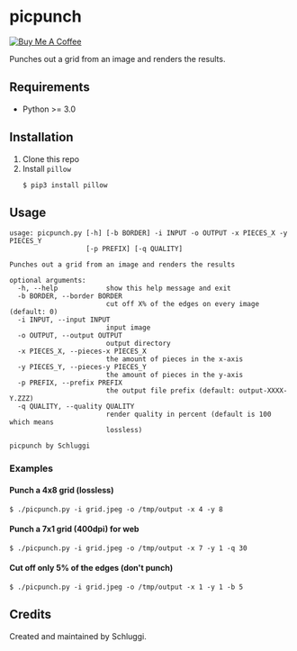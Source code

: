 # picpunch
<a href="https://www.buymeacoffee.com/schluggi" target="_blank"><img src="https://www.buymeacoffee.com/assets/img/custom_images/white_img.png" alt="Buy Me A Coffee" style="height: auto !important;width: auto !important;" ></a>


Punches out a grid from an image and renders the results.

## Requirements
- Python >= 3.0

## Installation
1. Clone this repo
2. Install `pillow`
    ```shell script
    $ pip3 install pillow   
    ```

## Usage
```
usage: picpunch.py [-h] [-b BORDER] -i INPUT -o OUTPUT -x PIECES_X -y PIECES_Y
                   [-p PREFIX] [-q QUALITY]

Punches out a grid from an image and renders the results

optional arguments:
  -h, --help            show this help message and exit
  -b BORDER, --border BORDER
                        cut off X% of the edges on every image (default: 0)
  -i INPUT, --input INPUT
                        input image
  -o OUTPUT, --output OUTPUT
                        output directory
  -x PIECES_X, --pieces-x PIECES_X
                        the amount of pieces in the x-axis
  -y PIECES_Y, --pieces-y PIECES_Y
                        the amount of pieces in the y-axis
  -p PREFIX, --prefix PREFIX
                        the output file prefix (default: output-XXXX-Y.ZZZ)
  -q QUALITY, --quality QUALITY
                        render quality in percent (default is 100 which means
                        lossless)

picpunch by Schluggi
```
### Examples
#### Punch a 4x8 grid (lossless)
```shell script
$ ./picpunch.py -i grid.jpeg -o /tmp/output -x 4 -y 8
```

#### Punch a 7x1 grid (400dpi) for web
```shell script
$ ./picpunch.py -i grid.jpeg -o /tmp/output -x 7 -y 1 -q 30
```

#### Cut off only 5% of the edges (don't punch)
```shell script
$ ./picpunch.py -i grid.jpeg -o /tmp/output -x 1 -y 1 -b 5
```

## Credits
Created and maintained by Schluggi.

